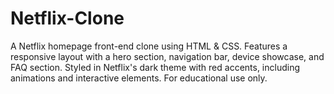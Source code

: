 # Netflix-Clone
A Netflix homepage front-end clone using HTML &amp; CSS. Features a responsive layout with a hero section, navigation bar, device showcase, and FAQ section. Styled in Netflix's dark theme with red accents, including animations and interactive elements. For educational use only.
